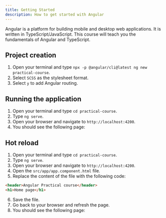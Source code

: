 ```yaml
---
title: Getting Started
description: How to get started with Angular
---
```


Angular is a platform for building mobile and desktop web applications. It is written in TypeScript/JavaScript. This course will teach you the fundamentals of Angular and TypeScript.

## Project creation

1. Open your terminal and type `npx -p @angular/cli@latest ng new practical-course`.
2. Select `SCSS` as the stylesheet format.
3. Select `y` to add Angular routing.

## Running the application

1. Open your terminal and type `cd practical-course`.
2. Type `ng serve`.
3. Open your browser and navigate to `http://localhost:4200`.
4. You should see the following page:



## Hot reload

1. Open your terminal and type `cd practical-course`.
2. Type `ng serve`.
3. Open your browser and navigate to `http://localhost:4200`.
4. Open the `src/app/app.component.html` file.
6. Replace the content of the file with the following code:

```html
<header>Angular Practical course</header>
<h1>Home page</h1>
```
6. Save the file.
7. Go back to your browser and refresh the page.
8. You should see the following page:





